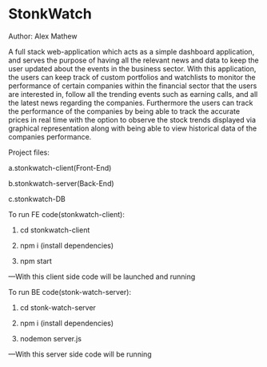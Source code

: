 # StonkWatch
Author: Alex Mathew

A full stack web-application which acts as a simple dashboard application, and serves the purpose of having all the relevant news and data to keep the user updated about the events in the business sector. With this application, the users can keep track of custom portfolios and watchlists to monitor the performance of certain companies within the financial sector that the users are interested in, follow all the trending events such as earning calls, and all the latest news regarding the companies. Furthermore the users can track the performance of the companies by being able to track the accurate prices in real time with the option to observe the stock trends displayed via graphical representation along with being able to view historical data of the companies performance.

Project files:

a.stonkwatch-client(Front-End)

b.stonkwatch-server(Back-End)

c.stonkwatch-DB

To run FE code(stonkwatch-client):

1. cd stonkwatch-client

2. npm i (install dependencies)

3. npm start 

—With this client side code will be launched and running

To run BE code(stonk-watch-server):

1. cd stonk-watch-server
 
2. npm i (install dependencies)

3. nodemon server.js

—With this server side code will be running
